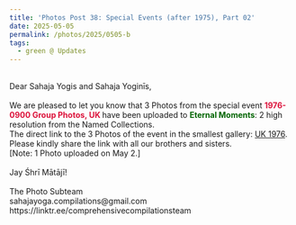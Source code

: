 ```yaml
---
title: 'Photos Post 38: Special Events (after 1975), Part 02'
date: 2025-05-05
permalink: /photos/2025/0505-b
tags:
  - green @ Updates
---
```


<p>
<br>
Dear Sahaja Yogis and Sahaja Yoginīs,<br>
<br>
We are pleased to let you know that 3 Photos from the special event <font color="Crimson"><b>1976-0900 Group Photos, UK </b></font> have been uploaded to <font color="DarkGreen"><b>Eternal Moments</b></font>: 2 high resolution from the Named Collections.<br>
The direct link to the 3 Photos of the event in the smallest gallery: <a href="https://eternalmoments.smugmug.com/Countries/UK/1976">UK 1976</a>.<br> 
Please kindly share the link with all our brothers and sisters.<br>
[Note: 1 Photo uploaded on May 2.]<br>
<br>
Jay Śhrī Mātājī!<br>
<br>
The Photo Subteam<br>
sahajayoga.compilations@gmail.com<br>
https://linktr.ee/comprehensivecompilationsteam
</p>